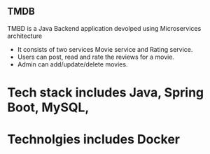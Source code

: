 ## TMDB 

TMBD is a Java Backend application devolped using Microservices architecture

- It consists of two services Movie service and Rating service.
- Users can post, read and rate the reviews for a movie.
- Admin can add/update/delete movies.

# Tech stack includes Java, Spring Boot, MySQL, 
# Technolgies includes Docker
